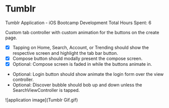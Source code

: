Tumblr
======

Tumblr Application - iOS Bootcamp Development
Total Hours Spent: 6

Custom tab controller with custom animation for the buttons on the create page.

- [x] Tapping on Home, Search, Account, or Trending should show the respective screen and highlight the tab bar button.
- [x] Compose button should modally present the compose screen.
- [x] Optional: Compose screen is faded in while the buttons animate in.
- Optional: Login button should show animate the login form over the view controller.
- Optional: Discover bubble should bob up and down unless the SearchViewController is tapped.

![application image](Tumblr Gif.gif)
